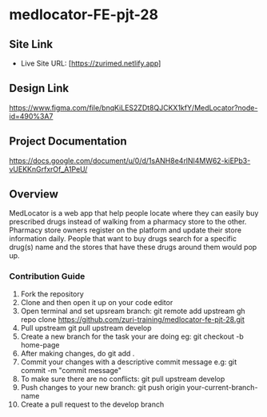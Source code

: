 # medlocator-FE-pjt-28

## Site Link

- Live Site URL: [https://zurimed.netlify.app]

## Design Link
https://www.figma.com/file/bnqKiLES2ZDt8QJCKX1kfY/MedLocator?node-id=490%3A7

## Project Documentation
https://docs.google.com/document/u/0/d/1sANH8e4rlNl4MW62-kiEPb3-vUEKKnGrfxrOf_A1PeU/

## Overview
MedLocator is a web app that help people locate where they can easily buy prescribed drugs instead of walking from a pharmacy store to the other. Pharmacy store owners register on the platform and update their store information daily. People that want to buy drugs search for a specific drug(s) name and the stores that have these drugs around them would pop up. 


### Contribution Guide
1. Fork the repository
2. Clone and then open it up on your code editor
3. Open terminal and set upsream branch: git remote add upstream gh repo clone https://github.com/zuri-training/medlocator-fe-pjt-28.git
4. Pull upstream git pull upstream develop
5. Create a new branch for the task your are doing eg: git checkout -b home-page
6. After making changes, do git add .
7. Commit your changes with a descriptive commit message e.g: git commit -m "commit message"
8. To make sure there are no conflicts: git pull upstream develop
9. Push changes to your new branch: git push origin your-current-branch-name
10. Create a pull request to the develop branch
